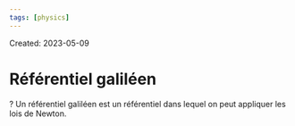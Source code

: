 ```yaml
---
tags: [physics] 
---
```

Created: 2023-05-09

# Référentiel galiléen
?
Un référentiel galiléen est un référentiel dans lequel on peut appliquer les lois de Newton.
<!--SR:!2024-02-21,176,250-->